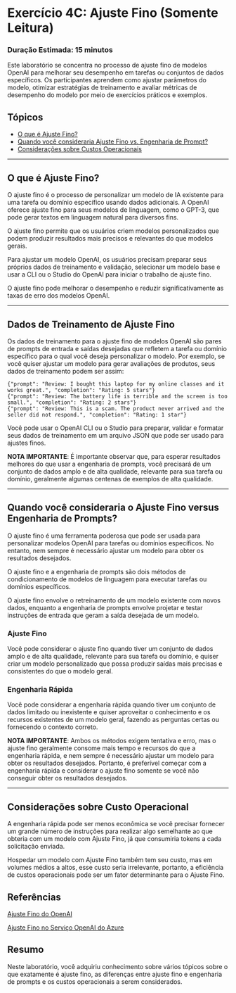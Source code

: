 # Exercício 4C: Ajuste Fino (Somente Leitura)

### Duração Estimada: 15 minutos

Este laboratório se concentra no processo de ajuste fino de modelos OpenAI para melhorar seu desempenho em tarefas ou conjuntos de dados específicos. Os participantes aprendem como ajustar parâmetros do modelo, otimizar estratégias de treinamento e avaliar métricas de desempenho do modelo por meio de exercícios práticos e exemplos.

## Tópicos

- [O que é Ajuste Fino?](#o-que-e-ajuste-fino)
- [Quando você consideraria Ajuste Fino vs. Engenharia de Prompt?](#quando-voce-consideraria-ajuste-fino-vs-engenharia-de-prompt)
- [Considerações sobre Custos Operacionais](#considerações-sobre-custos-operacionais)

---
## O que é Ajuste Fino?

O ajuste fino é o processo de personalizar um modelo de IA existente para uma tarefa ou domínio específico usando dados adicionais. A OpenAI oferece ajuste fino para seus modelos de linguagem, como o GPT-3, que pode gerar textos em linguagem natural para diversos fins.

O ajuste fino permite que os usuários criem modelos personalizados que podem produzir resultados mais precisos e relevantes do que modelos gerais.

Para ajustar um modelo OpenAI, os usuários precisam preparar seus próprios dados de treinamento e validação, selecionar um modelo base e usar a CLI ou o Studio do OpenAI para iniciar o trabalho de ajuste fino.

O ajuste fino pode melhorar o desempenho e reduzir significativamente as taxas de erro dos modelos OpenAI.

---
## Dados de Treinamento de Ajuste Fino

Os dados de treinamento para o ajuste fino de modelos OpenAI são pares de prompts de entrada e saídas desejadas que refletem a tarefa ou domínio específico para o qual você deseja personalizar o modelo. Por exemplo, se você quiser ajustar um modelo para gerar avaliações de produtos, seus dados de treinamento podem ser assim:

```
{"prompt": "Review: I bought this laptop for my online classes and it works great.", "completion": "Rating: 5 stars"}
{"prompt": "Review: The battery life is terrible and the screen is too small.", "completion": "Rating: 2 stars"}
{"prompt": "Review: This is a scam. The product never arrived and the seller did not respond.", "completion": "Rating: 1 star"}
```

Você pode usar o OpenAI CLI ou o Studio para preparar, validar e formatar seus dados de treinamento em um arquivo JSON que pode ser usado para ajustes finos.

**NOTA IMPORTANTE**:
É importante observar que, para esperar resultados melhores do que usar a engenharia de prompts, você precisará de um conjunto de dados amplo e de alta qualidade, relevante para sua tarefa ou domínio, geralmente algumas centenas de exemplos de alta qualidade.

---
## Quando você consideraria o Ajuste Fino versus Engenharia de Prompts?

O ajuste fino é uma ferramenta poderosa que pode ser usada para personalizar modelos OpenAI para tarefas ou domínios específicos. No entanto, nem sempre é necessário ajustar um modelo para obter os resultados desejados.

O ajuste fino e a engenharia de prompts são dois métodos de condicionamento de modelos de linguagem para executar tarefas ou domínios específicos.

O ajuste fino envolve o retreinamento de um modelo existente com novos dados, enquanto a engenharia de prompts envolve projetar e testar instruções de entrada que geram a saída desejada de um modelo.

### Ajuste Fino

Você pode considerar o ajuste fino quando tiver um conjunto de dados amplo e de alta qualidade, relevante para sua tarefa ou domínio, e quiser criar um modelo personalizado que possa produzir saídas mais precisas e consistentes do que o modelo geral.

### Engenharia Rápida

Você pode considerar a engenharia rápida quando tiver um conjunto de dados limitado ou inexistente e quiser aproveitar o conhecimento e os recursos existentes de um modelo geral, fazendo as perguntas certas ou fornecendo o contexto correto.

**NOTA IMPORTANTE**: Ambos os métodos exigem tentativa e erro, mas o ajuste fino geralmente consome mais tempo e recursos do que a engenharia rápida, e nem sempre é necessário ajustar um modelo para obter os resultados desejados. Portanto, é preferível começar com a engenharia rápida e considerar o ajuste fino somente se você não conseguir obter os resultados desejados.

---
## Considerações sobre Custo Operacional

A engenharia rápida pode ser menos econômica se você precisar fornecer um grande número de instruções para realizar algo semelhante ao que obteria com um modelo com Ajuste Fino, já que consumiria tokens a cada solicitação enviada.

Hospedar um modelo com Ajuste Fino também tem seu custo, mas em volumes médios a altos, esse custo seria irrelevante, portanto, a eficiência de custos operacionais pode ser um fator determinante para o Ajuste Fino.

## Referências

[Ajuste Fino do OpenAI](https://platform.openai.com/docs/guides/fine-tuning)

[Ajuste Fino no Serviço OpenAI do Azure](https://learn.microsoft.com/en-us/azure/cognitive-services/openai/how-to/fine-tuning?pivots=programming-language-studio)

## Resumo

Neste laboratório, você adquiriu conhecimento sobre vários tópicos sobre o que exatamente é ajuste fino, as diferenças entre ajuste fino e engenharia de prompts e os custos operacionais a serem considerados.
